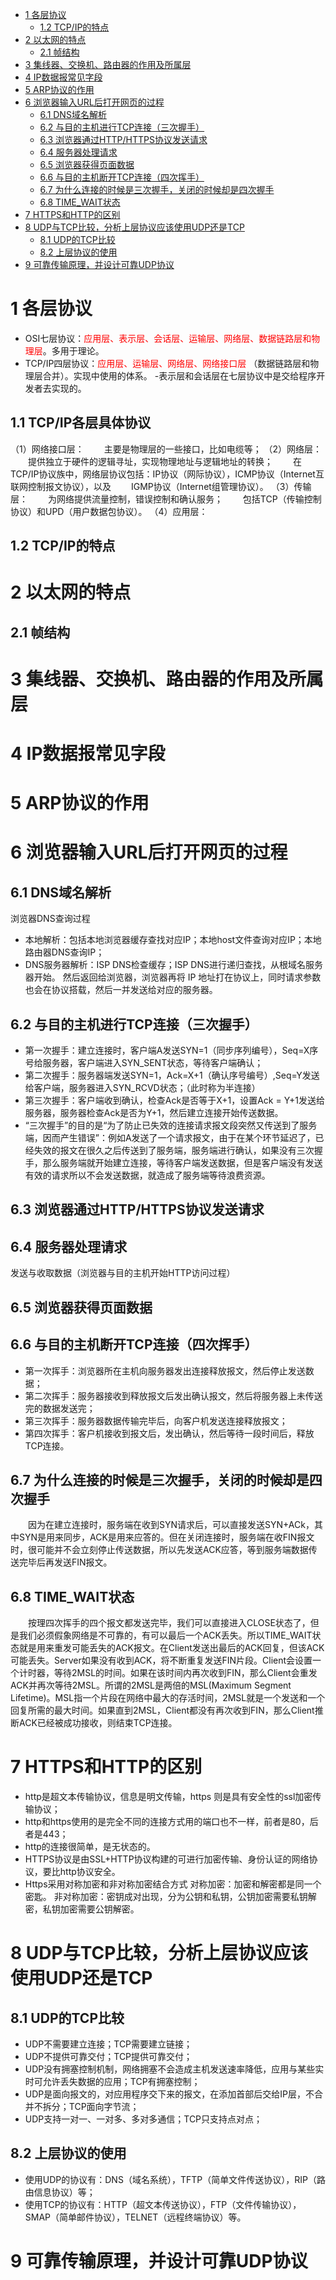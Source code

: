 <!-- TOC -->

- [1 各层协议](#1-各层协议)
    - [1.2 TCP/IP的特点](#12-tcpip的特点)
- [2 以太网的特点](#2-以太网的特点)
    - [2.1 帧结构](#21-帧结构)
- [3 集线器、交换机、路由器的作用及所属层](#3-集线器交换机路由器的作用及所属层)
- [4 IP数据报常见字段](#4-ip数据报常见字段)
- [5 ARP协议的作用](#5-arp协议的作用)
- [6 浏览器输入URL后打开网页的过程](#6-浏览器输入url后打开网页的过程)
    - [6.1 DNS域名解析](#61-dns域名解析)
    - [6.2 与目的主机进行TCP连接（三次握手）](#62-与目的主机进行tcp连接三次握手)
    - [6.3 浏览器通过HTTP/HTTPS协议发送请求](#63-浏览器通过httphttps协议发送请求)
    - [6.4 服务器处理请求](#64-服务器处理请求)
    - [6.5 浏览器获得页面数据](#65-浏览器获得页面数据)
    - [6.6 与目的主机断开TCP连接（四次挥手）](#66-与目的主机断开tcp连接四次挥手)
    - [6.7 为什么连接的时候是三次握手，关闭的时候却是四次握手](#67-为什么连接的时候是三次握手关闭的时候却是四次握手)
    - [6.8 TIME_WAIT状态](#68-time_wait状态)
- [7 HTTPS和HTTP的区别](#7-https和http的区别)
- [8 UDP与TCP比较，分析上层协议应该使用UDP还是TCP](#8-udp与tcp比较分析上层协议应该使用udp还是tcp)
    - [8.1 UDP的TCP比较](#81-udp的tcp比较)
    - [8.2 上层协议的使用](#82-上层协议的使用)
- [9 可靠传输原理，并设计可靠UDP协议](#9-可靠传输原理并设计可靠udp协议)

<!-- /TOC -->
# 1 各层协议
* OSI七层协议：<font color=red>应用层、表示层、会话层、运输层、网络层、数据链路层和物理层</font>。多用于理论。
* TCP/IP四层协议：<font color=red>应用层、运输层、网络层、网络接口层 </font>（数据链路层和物理层合并）。实现中使用的体系。
 -表示层和会话层在七层协议中是交给程序开发者去实现的。
 ## 1.1 TCP/IP各层具体协议
 （1）网络接口层：
&emsp;&emsp;主要是物理层的一些接口，比如电缆等；
 （2）网络层：
&emsp;&emsp;提供独立于硬件的逻辑寻址，实现物理地址与逻辑地址的转换；
&emsp;&emsp;在TCP/IP协议族中，网络层协议包括：IP协议（网际协议），ICMP协议（Internet互联网控制报文协议），以及
&emsp;&emsp;IGMP协议（Internet组管理协议）。
（3）传输层：
&emsp;&emsp;为网络提供流量控制，错误控制和确认服务；
&emsp;&emsp;包括TCP（传输控制协议）和UPD（用户数据包协议）。
（4）应用层：

## 1.2 TCP/IP的特点
 
# 2 以太网的特点
## 2.1 帧结构
# 3 集线器、交换机、路由器的作用及所属层
# 4 IP数据报常见字段
# 5 ARP协议的作用

# 6 浏览器输入URL后打开网页的过程
## 6.1 DNS域名解析
浏览器DNS查询过程
* 本地解析：包括本地浏览器缓存查找对应IP；本地host文件查询对应IP；本地路由器DNS查询IP；
* DNS服务器解析：ISP DNS检查缓存；ISP DNS进行递归查找，从根域名服务器开始。
然后返回给浏览器，浏览器再将 IP 地址打在协议上，同时请求参数也会在协议搭载，然后一并发送给对应的服务器。
## 6.2 与目的主机进行TCP连接（三次握手）
* 第一次握手：建立连接时，客户端A发送SYN=1（同步序列编号），Seq=X序号给服务器，客户端进入SYN_SENT状态，等待客户端确认；
* 第二次握手：服务器端发送SYN=1，Ack=X+1（确认序号编号）,Seq=Y发送给客户端，服务器进入SYN_RCVD状态；（此时称为半连接）
* 第三次握手：客户端收到确认，检查Ack是否等于X+1，设置Ack = Y+1发送给服务器，服务器检查Ack是否为Y+1，然后建立连接开始传送数据。
* “三次握手”的目的是“为了防止已失效的连接请求报文段突然又传送到了服务端，因而产生错误”：例如A发送了一个请求报文，由于在某个环节延迟了，已经失效的报文在很久之后传送到了服务端，服务端进行确认，如果没有三次握手，那么服务端就开始建立连接，等待客户端发送数据，但是客户端没有发送有效的请求所以不会发送数据，就造成了服务端等待浪费资源。
## 6.3 浏览器通过HTTP/HTTPS协议发送请求
## 6.4 服务器处理请求
发送与收取数据（浏览器与目的主机开始HTTP访问过程）
## 6.5 浏览器获得页面数据
## 6.6 与目的主机断开TCP连接（四次挥手）
* 第一次挥手：浏览器所在主机向服务器发出连接释放报文，然后停止发送数据；
* 第二次挥手：服务器接收到释放报文后发出确认报文，然后将服务器上未传送完的数据发送完；
* 第三次挥手：服务器数据传输完毕后，向客户机发送连接释放报文；
* 第四次挥手：客户机接收到报文后，发出确认，然后等待一段时间后，释放TCP连接。

## 6.7 为什么连接的时候是三次握手，关闭的时候却是四次握手
&emsp;&emsp;因为在建立连接时，服务端在收到SYN请求后，可以直接发送SYN+ACk，其中SYN是用来同步，ACK是用来应答的。但在关闭连接时，服务端在收FIN报文时，很可能并不会立刻停止传送数据，所以先发送ACK应答，等到服务端数据传送完毕后再发送FIN报文。
## 6.8 TIME_WAIT状态
&emsp;&emsp;按理四次挥手的四个报文都发送完毕，我们可以直接进入CLOSE状态了，但是我们必须假象网络是不可靠的，有可以最后一个ACK丢失。所以TIME_WAIT状态就是用来重发可能丢失的ACK报文。在Client发送出最后的ACK回复，但该ACK可能丢失。Server如果没有收到ACK，将不断重复发送FIN片段。Client会设置一个计时器，等待2MSL的时间。如果在该时间内再次收到FIN，那么Client会重发ACK并再次等待2MSL。所谓的2MSL是两倍的MSL(Maximum Segment Lifetime)。MSL指一个片段在网络中最大的存活时间，2MSL就是一个发送和一个回复所需的最大时间。如果直到2MSL，Client都没有再次收到FIN，那么Client推断ACK已经被成功接收，则结束TCP连接。

# 7 HTTPS和HTTP的区别
* http是超文本传输协议，信息是明文传输，https 则是具有安全性的ssl加密传输协议；
* http和https使用的是完全不同的连接方式用的端口也不一样，前者是80，后者是443；
* http的连接很简单，是无状态的。
* HTTPS协议是由SSL+HTTP协议构建的可进行加密传输、身份认证的网络协议，要比http协议安全。
* Https采用对称加密和非对称加密结合方式
对称加密：加密和解密都是同一个密匙。
非对称加密：密钥成对出现，分为公钥和私钥，公钥加密需要私钥解密，私钥加密需要公钥解密。

# 8 UDP与TCP比较，分析上层协议应该使用UDP还是TCP
## 8.1 UDP的TCP比较
* UDP不需要建立连接；TCP需要建立链接；
* UDP不提供可靠交付；TCP提供可靠交付；
* UDP没有拥塞控制机制，网络拥塞不会造成主机发送速率降低，应用与某些实时可允许丢失数据的应用；TCP有拥塞控制；
* UDP是面向报文的，对应用程序交下来的报文，在添加首部后交给IP层，不合并不拆分；TCP面向字节流；
* UDP支持一对一、一对多、多对多通信；TCP只支持点对点；
## 8.2 上层协议的使用
* 使用UDP的协议有：DNS（域名系统），TFTP（简单文件传送协议），RIP（路由信息协议）等；
* 使用TCP的协议有：HTTP（超文本传送协议），FTP（文件传输协议），SMAP（简单邮件协议），TELNET（远程终端协议）等。

# 9 可靠传输原理，并设计可靠UDP协议

